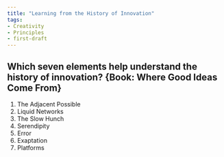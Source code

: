 ```yaml
---
title: "Learning from the History of Innovation"
tags:
- Creativity
- Principles
- first-draft
---
```


## Which seven elements help understand the history of innovation? {Book: Where Good Ideas Come From}

1.  The Adjacent Possible
2.  Liquid Networks
3.  The Slow Hunch
4.  Serendipity
5.  Error
6.  Exaptation
7.  Platforms